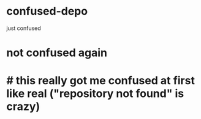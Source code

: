 # confused-depo
just confused
# not confused again
# # this really got me confused at first like real ("repository not found" is crazy)
